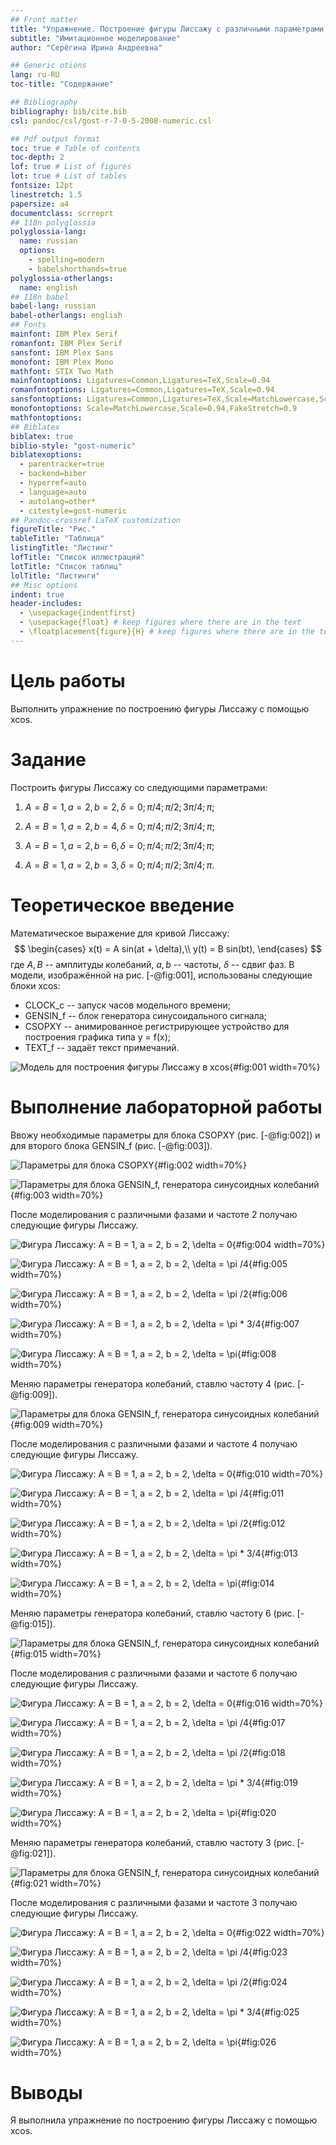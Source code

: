 ```yaml
---
## Front matter
title: "Упражнение. Построение фигуры Лиссажу с различными параметрами с помощью Xcos"
subtitle: "Имитационное моделирование"
author: "Серёгина Ирина Андреевна"

## Generic otions
lang: ru-RU
toc-title: "Содержание"

## Bibliography
bibliography: bib/cite.bib
csl: pandoc/csl/gost-r-7-0-5-2008-numeric.csl

## Pdf output format
toc: true # Table of contents
toc-depth: 2
lof: true # List of figures
lot: true # List of tables
fontsize: 12pt
linestretch: 1.5
papersize: a4
documentclass: scrreprt
## I18n polyglossia
polyglossia-lang:
  name: russian
  options:
	- spelling=modern
	- babelshorthands=true
polyglossia-otherlangs:
  name: english
## I18n babel
babel-lang: russian
babel-otherlangs: english
## Fonts
mainfont: IBM Plex Serif
romanfont: IBM Plex Serif
sansfont: IBM Plex Sans
monofont: IBM Plex Mono
mathfont: STIX Two Math
mainfontoptions: Ligatures=Common,Ligatures=TeX,Scale=0.94
romanfontoptions: Ligatures=Common,Ligatures=TeX,Scale=0.94
sansfontoptions: Ligatures=Common,Ligatures=TeX,Scale=MatchLowercase,Scale=0.94
monofontoptions: Scale=MatchLowercase,Scale=0.94,FakeStretch=0.9
mathfontoptions:
## Biblatex
biblatex: true
biblio-style: "gost-numeric"
biblatexoptions:
  - parentracker=true
  - backend=biber
  - hyperref=auto
  - language=auto
  - autolang=other*
  - citestyle=gost-numeric
## Pandoc-crossref LaTeX customization
figureTitle: "Рис."
tableTitle: "Таблица"
listingTitle: "Листинг"
lofTitle: "Список иллюстраций"
lotTitle: "Список таблиц"
lolTitle: "Листинги"
## Misc options
indent: true
header-includes:
  - \usepackage{indentfirst}
  - \usepackage{float} # keep figures where there are in the text
  - \floatplacement{figure}{H} # keep figures where there are in the text
---
```


# Цель работы

Выполнить упражнение по построению фигуры Лиссажу с помощью xcos.

# Задание

Построить фигуры Лиссажу со следующими параметрами:

1) $A = B = 1, a = 2, b = 2, \, \delta = 0; \, \pi/4; \, \pi/2; \,  3\pi/4;\,  \pi;$

2) $A = B = 1, a = 2, b = 4, \, \delta = 0; \, \pi/4; \, \pi/2; \, 3\pi/4; \, \pi;$

3) $A = B = 1, a = 2, b = 6, \, \delta = 0; \, \pi/4; \, \pi/2; \, 3π/4; \, π;$

4) $A = B = 1, a = 2, b = 3, \, \delta = 0; \, \pi/4; \, \pi/2; \, 3\pi/4; \, \pi.$

# Теоретическое введение

Математическое выражение для кривой Лиссажу:
$$
\begin{cases}
  x(t) = A sin(at + \delta),\\
  y(t) = B sin(bt),
\end{cases}
$$
где $A, B$ -- амплитуды колебаний, $a, b$ -- частоты, $\delta$ -- сдвиг фаз.
В модели, изображённой на рис. [-@fig:001], использованы следующие блоки xcos:
- CLOCK_c -- запуск часов модельного времени;
- GENSIN_f -- блок генератора синусоидального сигнала;
- CSOPXY -- анимированное регистрирующее устройство для построения графика
типа y = f(x);
- TEXT_f -- задаёт текст примечаний.

![Модель для построения фигуры Лиссажу в xcos](image/1.png){#fig:001 width=70%}

# Выполнение лабораторной работы

Ввожу необходимые параметры для блока CSOPXY (рис. [-@fig:002]) и для второго блока GENSIN_f (рис. [-@fig:003]).

![Параметры для блока CSOPXY](image/2.png){#fig:002 width=70%}

![Параметры для блока GENSIN_f, генератора синусоидных колебаний](image/3.png){#fig:003 width=70%}

После моделирования с различными фазами и частоте 2 получаю следующие фигуры Лиссажу.

![Фигура Лиссажу: $A = B = 1, a = 2, b = 2, \delta = 0$](image/5.png){#fig:004 width=70%}

![Фигура Лиссажу: $A = B = 1, a = 2, b = 2, \delta = \pi /4$](image/6.png){#fig:005 width=70%}

![Фигура Лиссажу: $A = B = 1, a = 2, b = 2, \delta = \pi /2$](image/7.png){#fig:006 width=70%}

![Фигура Лиссажу: $A = B = 1, a = 2, b = 2, \delta = \pi * 3/4$](image/8.png){#fig:007 width=70%}

![Фигура Лиссажу: $A = B = 1, a = 2, b = 2, \delta = \pi$](image/9.png){#fig:008 width=70%}

Меняю параметры генератора колебаний, ставлю частоту 4 (рис. [-@fig:009]).

![Параметры для блока GENSIN_f, генератора синусоидных колебаний](image/10.png){#fig:009 width=70%}

После моделирования с различными фазами и частоте 4 получаю следующие фигуры Лиссажу.

![Фигура Лиссажу: $A = B = 1, a = 2, b = 2, \delta = 0$](image/11.png){#fig:010 width=70%}

![Фигура Лиссажу: $A = B = 1, a = 2, b = 2, \delta = \pi /4$](image/12.png){#fig:011 width=70%}

![Фигура Лиссажу: $A = B = 1, a = 2, b = 2, \delta = \pi /2$](image/13.png){#fig:012 width=70%}

![Фигура Лиссажу: $A = B = 1, a = 2, b = 2, \delta = \pi * 3/4$](image/14.png){#fig:013 width=70%}

![Фигура Лиссажу: $A = B = 1, a = 2, b = 2, \delta = \pi$](image/15.png){#fig:014 width=70%}

Меняю параметры генератора колебаний, ставлю частоту 6 (рис. [-@fig:015]).

![Параметры для блока GENSIN_f, генератора синусоидных колебаний](image/16.png){#fig:015 width=70%}

После моделирования с различными фазами и частоте 6 получаю следующие фигуры Лиссажу.

![Фигура Лиссажу: $A = B = 1, a = 2, b = 2, \delta = 0$](image/17.png){#fig:016 width=70%}

![Фигура Лиссажу: $A = B = 1, a = 2, b = 2, \delta = \pi /4$](image/18.png){#fig:017 width=70%}

![Фигура Лиссажу: $A = B = 1, a = 2, b = 2, \delta = \pi /2$](image/19.png){#fig:018 width=70%}

![Фигура Лиссажу: $A = B = 1, a = 2, b = 2, \delta = \pi * 3/4$](image/20.png){#fig:019 width=70%}

![Фигура Лиссажу: $A = B = 1, a = 2, b = 2, \delta = \pi$](image/21.png){#fig:020 width=70%}

Меняю параметры генератора колебаний, ставлю частоту 3 (рис. [-@fig:021]).

![Параметры для блока GENSIN_f, генератора синусоидных колебаний](image/22.png){#fig:021 width=70%}

После моделирования с различными фазами и частоте 3 получаю следующие фигуры Лиссажу.

![Фигура Лиссажу: $A = B = 1, a = 2, b = 2, \delta = 0$](image/23.png){#fig:022 width=70%}

![Фигура Лиссажу: $A = B = 1, a = 2, b = 2, \delta = \pi /4$](image/24.png){#fig:023 width=70%}

![Фигура Лиссажу: $A = B = 1, a = 2, b = 2, \delta = \pi /2$](image/25.png){#fig:024 width=70%}

![Фигура Лиссажу: $A = B = 1, a = 2, b = 2, \delta = \pi * 3/4$](image/26.png){#fig:025 width=70%}

![Фигура Лиссажу: $A = B = 1, a = 2, b = 2, \delta = \pi$](image/27.png){#fig:026 width=70%}


# Выводы

Я выполнила упражнение по построению фигуры Лиссажу с помощью xcos.



